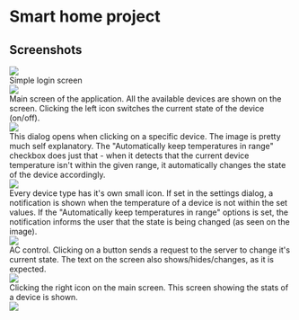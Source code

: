 # Smart home project

## Screenshots
<kbd>
  <img src="https://github.com/kfilipcic/ESP8266-smart-water-heater/blob/master/screenshots/login_screen.png?raw=true">
</kbd></br>Simple login screen</br>
<kbd>
  <img src="https://github.com/kfilipcic/ESP8266-smart-water-heater/blob/master/screenshots/main_screen.png?raw=true">
</kbd></br>Main screen of the application. All the available devices are shown on the screen. Clicking the left icon switches the current state of the device (on/off).</br>
<kbd>
  <img src="https://github.com/kfilipcic/ESP8266-smart-water-heater/blob/master/screenshots/device_settings_dialog.png?raw=true">
</kbd></br>This dialog opens when clicking on a specific device. The image is pretty much self explanatory. The "Automatically keep temperatures in range" checkbox does just that - when it detects that the current device temperature isn't within the given range, it automatically changes the state of the device accordingly.</br>
<kbd>
  <img src="https://github.com/kfilipcic/ESP8266-smart-water-heater/blob/master/screenshots/temperature_notifications.png?raw=true">
</kbd></br>Every device type has it's own small icon. If set in the settings dialog, a notification is shown when the temperature of a device is not within the set values. If the "Automatically keep temperatures in range" options is set, the notification informs the user that the state is being changed (as seen on the image).</br>
<kbd>
  <img src="https://github.com/kfilipcic/ESP8266-smart-water-heater/blob/master/screenshots/ac_remote.png?raw=true">
</kbd></br>AC control. Clicking on a button sends a request to the server to change it's current state. The text on the screen also shows/hides/changes, as it is expected.</br>
<kbd>
  <img src="https://github.com/kfilipcic/ESP8266-smart-water-heater/blob/master/screenshots/graph_screen.png?raw=true">
</kbd></br>Clicking the right icon on the main screen. This screen showing the stats of a device is shown.</br>
<kbd>
  <img src="https://github.com/kfilipcic/ESP8266-smart-water-heater/blob/master/screenshots/graph_example.png?raw=true">
</kbd></br>
